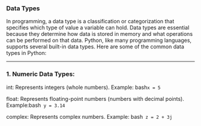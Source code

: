 ### Data Types

In programming, a data type is a classification or categorization that specifies which type of value a variable can hold. Data types are essential because they determine how data is stored in memory and what operations can be performed on that data. Python, like many programming languages, supports several built-in data types. Here are some of the common data types in Python:

-----------------------------------------------------------------------------------------------------------------------------------------------------------

### 1. Numeric Data Types:

int: Represents integers (whole numbers). Example: bash````x = 5````

float: Represents floating-point numbers (numbers with decimal points). Example:bash```` y = 3.14````

complex: Represents complex numbers. Example: bash```` z = 2 + 3j````
